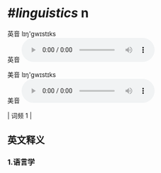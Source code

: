 # ***\#linguistics*** n
英音 lɪŋ'ɡwɪstɪks  
英音
<audio src="./media/linguistics1.aac" controls="controls"></audio>

美音 lɪŋ'ɡwɪstɪks  
美音
<audio src="./media/linguistics2.aac" controls="controls"></audio>



| 词频 1 |  

英文释义
---
### 1.**语言学**  


